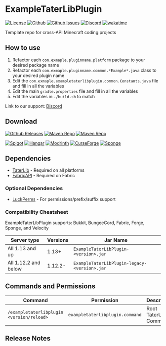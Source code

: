 # ExampleTaterLibPlugin

[![License](https://img.shields.io/github/license/p0t4t0sandwich/ExampleTaterLibPlugin?color=blue)](https://img.shields.io/github/downloads/p0t4t0sandwich/ExampleTaterLibPlugin/LICENSE)
[![Github](https://img.shields.io/github/stars/p0t4t0sandwich/ExampleTaterLibPlugin)](https://github.com/p0t4t0sandwich/ExampleTaterLibPlugin)
[![Github Issues](https://img.shields.io/github/issues/p0t4t0sandwich/ExampleTaterLibPlugin?label=Issues)](https://github.com/p0t4t0sandwich/ExampleTaterLibPlugin/issues)
[![Discord](https://img.shields.io/discord/1067482396246683708?color=7289da&logo=discord&logoColor=white)](https://discord.example.com)
[![wakatime](https://wakatime.com/badge/user/exampleuser/project/exampleproject.svg)](https://wakatime.com/badge/user/exampleuser/project/exampleproject)

Template repo for cross-API Minecraft coding projects

## How to use

1. Refactor each `com.exmaple.pluginname.platform` package to your desired package name
2. Refactor each `com.exmaple.pluginname.common.*Example*.java` class to your desired plugin name
3. Edit the `com.exmaple.exampletaterlibplugin.common.Constants.java` file and fill in all the variables
4. Edit the main `gradle.properties` file and fill in all the variables
5. Edit the variables in `./build.sh` to match

Link to our support: [Discord](https://discord.example.com)

## Download

[![Github Releases](https://img.shields.io/github/downloads/p0t4t0sandwich/ExampleTaterLibPlugin/total?label=Github&logo=github&color=181717)](https://github.com/p0t4t0sandwich/ExampleTaterLibPlugin/releases)
[![Maven Repo](https://img.shields.io/maven-metadata/v?label=Release&metadataUrl=https%3A%2F%2Fmaven.neuralnexus.dev%2Freleases%2Fdev%2Fneuralnexus%2FExampleTaterLibPlugin%2Fmaven-metadata.xml)](https://maven.neuralnexus.dev/#/releases/dev/neuralnexus/ExampleTaterLibPlugin)
[![Maven Repo](https://img.shields.io/maven-metadata/v?label=Snapshot&metadataUrl=https%3A%2F%2Fmaven.neuralnexus.dev%2Fsnapshots%2Fdev%2Fneuralnexus%2FExampleTaterLibPlugin%2Fmaven-metadata.xml)](https://maven.neuralnexus.dev/#/snapshots/dev/neuralnexus/ExampleTaterLibPlugin)

[![Spigot](https://img.shields.io/spiget/downloads/xxxxxx?label=Spigot&logo=spigotmc&color=ED8106)](https://www.spigotmc.org/resources/exampletaterlibplugin.xxxxxx/)
[![Hangar](https://img.shields.io/badge/Hangar-download-blue)](https://hangar.papermc.io/p0t4t0sandwich/ExampleTaterLibPlugin)
[![Modrinth](https://img.shields.io/modrinth/dt/exampletaterlibplugin?label=Modrinth&logo=modrinth&color=00AF5C)](https://modrinth.com/mod/exampletaterlibplugin)
[![CurseForge](https://img.shields.io/curseforge/dt/xxxxxx?label=CurseForge&logo=curseforge&color=F16436)](https://www.curseforge.com/minecraft/mc-mods/exampletaterlibplugin)
[![Sponge](https://img.shields.io/ore/dt/exampletaterlibplugin?label=Sponge&logo=https%3A%2F%2Fspongepowered.org%2Ffavicon.ico&color=F7CF0D)](https://ore.spongepowered.org/p0t4t0sandwich/ExampleTaterLibPlugin)

## Dependencies

- [TaterLib](https://github.com/p0t4t0sandwich/TaterLib) - Required on all platforms
- [FabricAPI](https://modrinth.com/mod/fabric-api) - Required on Fabric

### Optional Dependencies

- [LuckPerms](https://luckperms.net/) - For permissions/prefix/suffix support

### Compatibility Cheatsheet

ExampleTaterLibPlugin supports: Bukkit, BungeeCord, Fabric, Forge, Sponge, and Velocity

| Server type          | Versions | Jar Name                                     |
|----------------------|----------|----------------------------------------------|
| All 1.13 and up      | 1.13+    | `ExampleTaterLibPlugin-<version>.jar`        |
| All 1.12.2 and below | 1.12.2-  | `ExampleTaterLibPlugin-legacy-<version>.jar` |

## Commands and Permissions

| Command                                   | Permission                      | Description             |
|-------------------------------------------|---------------------------------|-------------------------|
| `/exampletaterlibplugin <version/reload>` | `exampletaterlibplugin.command` | Root TaterUtils Command |

## Release Notes
